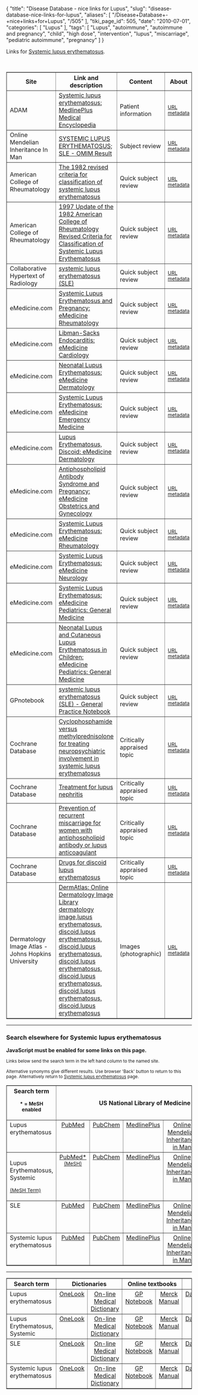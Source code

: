 {
    "title": "Disease Database - nice links for Lupus",
    "slug": "disease-database-nice-links-for-lupus",
    "aliases": [
        "/Disease+Database+-+nice+links+for+Lupus",
        "/505"
    ],
    "tiki_page_id": 505,
    "date": "2010-07-01",
    "categories": [
        "Lupus"
    ],
    "tags": [
        "Lupus",
        "autoimmune",
        "autoimmune and pregnancy",
        "child",
        "high dose",
        "intervention",
        "lupus",
        "miscarriage",
        "pediatric autoimmune",
        "pregnancy"
    ]
}


Links for <a href="http://www.diseasesdatabase.com/ddb12782.htm">Systemic  lupus erythematosus</a>.<br />

<p>&#160;</p>

<table border="1">

<tbody>

<tr>

<th>Site</th>

<th>Link and description</th>

<th>Content</th>

<th>About</th>

</tr>

<tr>

<td>ADAM</td>

<td><a class="external" href="http://www.nlm.nih.gov/medlineplus/ency/article/000435.htm">Systemic lupus erythematosus: MedlinePlus Medical  Encyclopedia</a></td>

<td>Patient information</td>

<td><small><a rel="nofollow" href="http://www.diseasesdatabase.com/link_details.asp?lngURLID=27352">URL metadata</a></small></td>

</tr>

<tr>

<td>Online  Mendelian Inheritance In Man</td>

<td><a class="external" href="http://www.ncbi.nlm.nih.gov/omim/152700">SYSTEMIC  LUPUS ERYTHEMATOSUS; SLE - OMIM Result</a></td>

<td>Subject review</td>

<td><small><a rel="nofollow" href="http://www.diseasesdatabase.com/link_details.asp?lngURLID=2886">URL metadata</a></small></td>

</tr>

<tr>

<td>American  College of Rheumatology</td>

<td><a class="external" href="http://www.rheumatology.org/practice/clinical/classification/SLE/sle.asp">The 1982 revised criteria for classification of  systemic lupus erythematosus</a></td>

<td>Quick subject review</td>

<td><small><a rel="nofollow" href="http://www.diseasesdatabase.com/link_details.asp?lngURLID=12991">URL metadata</a></small></td>

</tr>

<tr>

<td>American  College of Rheumatology</td>

<td><a class="external" href="http://www.rheumatology.org/practice/clinical/classification/SLE/1997UpdateOf1982RevisedCriteriaClassificationSLE.asp">1997 Update of the 1982 American College of  Rheumatology Revised Criteria for Classification of Systemic Lupus  Erythematosus</a></td>

<td>Quick subject review</td>

<td><small><a rel="nofollow" href="http://www.diseasesdatabase.com/link_details.asp?lngURLID=73448">URL metadata</a></small></td>

</tr>

<tr>

<td>Collaborative  Hypertext of Radiology</td>

<td><a class="external" href="http://chorus.rad.mcw.edu/doc/00855.html">systemic  lupus erythematosus (SLE)</a></td>

<td>Quick subject review</td>

<td><small><a rel="nofollow" href="http://www.diseasesdatabase.com/link_details.asp?lngURLID=10515">URL metadata</a></small></td>

</tr>

<tr>

<td>eMedicine.com</td>

<td><a class="external" href="http://emedicine.medscape.com/article/335055-overview">Systemic Lupus Erythematosus and Pregnancy: eMedicine  Rheumatology</a></td>

<td>Quick subject review</td>

<td><small><a rel="nofollow" href="http://www.diseasesdatabase.com/link_details.asp?lngURLID=68862">URL metadata</a></small></td>

</tr>

<tr>

<td>eMedicine.com</td>

<td><a class="external" href="http://emedicine.medscape.com/article/155230-overview">Libman-Sacks Endocarditis: eMedicine Cardiology</a></td>

<td>Quick  subject review</td>

<td><small><a rel="nofollow" href="http://www.diseasesdatabase.com/link_details.asp?lngURLID=14076">URL metadata</a></small></td>

</tr>

<tr>

<td>eMedicine.com</td>

<td><a class="external" href="http://emedicine.medscape.com/article/1066549-overview">Neonatal Lupus Erythematosus: eMedicine Dermatology</a></td>

<td>Quick  subject review</td>

<td><small><a rel="nofollow" href="http://www.diseasesdatabase.com/link_details.asp?lngURLID=35234">URL metadata</a></small></td>

</tr>

<tr>

<td>eMedicine.com</td>

<td><a class="external" href="http://emedicine.medscape.com/article/809378-overview">Systemic Lupus Erythematosus: eMedicine Emergency  Medicine</a></td>

<td>Quick subject review</td>

<td><small><a rel="nofollow" href="http://www.diseasesdatabase.com/link_details.asp?lngURLID=4913">URL metadata</a></small></td>

</tr>

<tr>

<td>eMedicine.com</td>

<td><a class="external" href="http://emedicine.medscape.com/article/1065529-overview">Lupus Erythematosus, Discoid: eMedicine Dermatology</a></td>

<td>Quick  subject review</td>

<td><small><a rel="nofollow" href="http://www.diseasesdatabase.com/link_details.asp?lngURLID=6805">URL metadata</a></small></td>

</tr>

<tr>

<td>eMedicine.com</td>

<td><a class="external" href="http://emedicine.medscape.com/article/261691-overview">Antiphospholipid Antibody Syndrome and Pregnancy:  eMedicine Obstetrics and Gynecology</a></td>

<td>Quick subject review</td>

<td><small><a rel="nofollow" href="http://www.diseasesdatabase.com/link_details.asp?lngURLID=16920">URL metadata</a></small></td>

</tr>

<tr>

<td>eMedicine.com</td>

<td><a class="external" href="http://emedicine.medscape.com/article/332244-overview">Systemic Lupus Erythematosus: eMedicine Rheumatology</a></td>

<td>Quick  subject review</td>

<td><small><a rel="nofollow" href="http://www.diseasesdatabase.com/link_details.asp?lngURLID=17355">URL metadata</a></small></td>

</tr>

<tr>

<td>eMedicine.com</td>

<td><a class="external" href="http://emedicine.medscape.com/article/1146456-overview">Systemic Lupus Erythematosus: eMedicine Neurology</a></td>

<td>Quick  subject review</td>

<td><small><a rel="nofollow" href="http://www.diseasesdatabase.com/link_details.asp?lngURLID=19933">URL metadata</a></small></td>

</tr>

<tr>

<td>eMedicine.com</td>

<td><a class="external" href="http://emedicine.medscape.com/article/1008066-overview">Systemic Lupus Erythematosus: eMedicine Pediatrics:  General Medicine</a></td>

<td>Quick subject review</td>

<td><small><a rel="nofollow" href="http://www.diseasesdatabase.com/link_details.asp?lngURLID=20272">URL metadata</a></small></td>

</tr>

<tr>

<td>eMedicine.com</td>

<td><a class="external" href="http://emedicine.medscape.com/article/1006582-overview">Neonatal Lupus and Cutaneous Lupus Erythematosus in  Children: eMedicine Pediatrics: General Medicine</a></td>

<td>Quick  subject review</td>

<td><small><a rel="nofollow" href="http://www.diseasesdatabase.com/link_details.asp?lngURLID=22341">URL metadata</a></small></td>

</tr>

<tr>

<td>GPnotebook</td>

<td><a class="external" href="http://www.gpnotebook.co.uk/simplepage.cfm?ID=1577451528">systemic lupus erythematosus (SLE) - General Practice  Notebook</a></td>

<td>Quick subject review</td>

<td><small><a rel="nofollow" href="http://www.diseasesdatabase.com/link_details.asp?lngURLID=23506">URL metadata</a></small></td>

</tr>

<tr>

<td>Cochrane  Database</td>

<td><a class="external" href="http://www2.cochrane.org/reviews/en/ab002265.html">Cyclophosphamide versus methylprednisolone for treating  neuropsychiatric involvement in systemic lupus erythematosus</a></td>

<td>Critically  appraised topic</td>

<td><small><a rel="nofollow" href="http://www.diseasesdatabase.com/link_details.asp?lngURLID=13986">URL metadata</a></small></td>

</tr>

<tr>

<td>Cochrane  Database</td>

<td><a class="external" href="http://www2.cochrane.org/reviews/en/ab002922.html">Treatment for lupus nephritis</a></td>

<td>Critically  appraised topic</td>

<td><small><a rel="nofollow" href="http://www.diseasesdatabase.com/link_details.asp?lngURLID=38253">URL metadata</a></small></td>

</tr>

<tr>

<td>Cochrane  Database</td>

<td><a class="external" href="http://www2.cochrane.org/reviews/en/ab002859.html">Prevention of recurrent miscarriage for women with  antiphospholipid antibody or lupus anticoagulant</a></td>

<td>Critically  appraised topic</td>

<td><small><a rel="nofollow" href="http://www.diseasesdatabase.com/link_details.asp?lngURLID=48776">URL metadata</a></small></td>

</tr>

<tr>

<td>Cochrane  Database</td>

<td><a class="external" href="http://www2.cochrane.org/reviews/en/ab002954.html">Drugs for discoid lupus erythematosus</a></td>

<td>Critically  appraised topic</td>

<td><small><a rel="nofollow" href="http://www.diseasesdatabase.com/link_details.asp?lngURLID=15071">URL metadata</a></small></td>

</tr>

<tr>

<td>Dermatology  Image Atlas - Johns Hopkins University</td>

<td><a class="external" href="http://dermatlas.med.jhmi.edu/derm/result.cfm?Diagnosis=727057759">DermAtlas: Online Dermatology Image Library  dermatology image,lupus erythematosus, discoid,lupus erythematosus,  discoid,lupus erythematosus, discoid,lupus erythematosus, discoid,lupus  erythematosus, discoid,lupus erythematosus, discoid,lupus erythematosus</a></td>

<td>Images  (photographic)</td>

<td><small><a rel="nofollow" href="http://www.diseasesdatabase.com/link_details.asp?lngURLID=25063">URL metadata</a></small></td>

</tr>

</tbody>

</table>

<hr />

<h3>Search  elsewhere for Systemic lupus erythematosus</h3>

<noscript><b class='look'>JavaScript must be enabled for some links on this page.</b></noscript>

<p><small>Links  below send the search term in the left hand column to the named site.</small><br />

<small>Alternative  synonyms give different results. Use browser 'Back' button to return to  this page.</small><small> Alternatively return to <a href="http://www.diseasesdatabase.com/ddb12782.htm"> Systemic lupus  erythematosus</a> page.</small></p>

<table cellpadding="3" border="1">

<tbody>

<tr align="center">

<th colspan="1">Search term<br />

<small>* =  MeSH enabled</small></th>

<th colspan="5">US National Library of Medicine</th>

<th colspan="1">Medical databases</th>

<th colspan="1">Guidelines</th>

</tr>

<tr valign="top" align="center">

<td align="left">Lupus erythematosus</td>

<td><a href="http://www.ncbi.nlm.nih.gov/entrez/query.fcgi?cmd=search&db=PubMed&term=Lupus+erythematosus">PubMed</a></td>

<td><a href="http://www.ncbi.nlm.nih.gov/entrez/query.fcgi?cmd=search&db=pccompound&term=Lupus+erythematosus">PubChem</a></td>

<td><a href="http://vsearch.nlm.nih.gov/vivisimo/cgi-bin/query-meta?v%3Aproject=medlineplus&query=Lupus+erythematosus">MedlinePlus</a></td>

<td><a href="http://www.ncbi.nlm.nih.gov/entrez/query.fcgi?cmd=search&db=OMIM&term=Lupus+erythematosus">Online  Mendelian Inheritance in Man</a></td>

<td><a href="http://dailymed.nlm.nih.gov/dailymed/search.cfm?startswith=Lupus+erythematosus">DailyMed</a></td>

<td>

<form action="http://www.hon.ch/cgi-bin/find?1+search" method="post" name="frmMedHunt0" class="nobreak">

<input type="hidden" value="Lupus erythematosus" size="40" name="SEARCH" /> 			<a href="ja<x>vascript:document.frmMedHunt0.submit()">MedHunt</a>

</form>

</td>

<td><a href="http://www.guidelines.gov/search/searchresults.aspx?Type=3&txtSearch=Lupus+erythematosus&num=20">National  Guideline Clearinghouse*</a></td>

</tr>

<tr valign="top" align="center">

<td align="left">

<form action="http://www.nlm.nih.gov/cgi/mesh/2010/MB_cgi" method="post" name="frmMeSHTree1" class="nobreak">

Lupus Erythematosus, Systemic 					<input type="hidden" value="D008180" name="term" /><br />

<input type="hidden" value="uid" name="field" /> 					<a href="ja<x>vascript:document.frmMeSHTree1.submit()"><small class="look">(MeSH Term)</small></a>

</form>

</td>

<td><a href="http://www.ncbi.nlm.nih.gov/entrez/query.fcgi?cmd=search&db=PubMed&term=Lupus+Erythematosus%2C+Systemic<span>[MAJR]</span>%20AND%20Human<span>[MESH]</span>">PubMed*<small class="look"> (MeSH)</small></a></td>

<td><a href="http://www.ncbi.nlm.nih.gov/entrez/query.fcgi?cmd=search&db=pccompound&term=Lupus+Erythematosus%2C+Systemic">PubChem</a></td>

<td><a href="http://vsearch.nlm.nih.gov/vivisimo/cgi-bin/query-meta?v%3Aproject=medlineplus&query=Lupus+Erythematosus%2C+Systemic">MedlinePlus</a></td>

<td><a href="http://www.ncbi.nlm.nih.gov/entrez/query.fcgi?cmd=search&db=OMIM&term=Lupus+Erythematosus%2C+Systemic">Online  Mendelian Inheritance in Man</a></td>

<td><a href="http://dailymed.nlm.nih.gov/dailymed/search.cfm?startswith=Lupus+Erythematosus%2C+Systemic">DailyMed</a></td>

<td>

<form action="http://www.hon.ch/cgi-bin/find?1+search" method="post" name="frmMedHunt1" class="nobreak">

<input type="hidden" value="Lupus Erythematosus, Systemic" size="40" name="SEARCH" /> 			<a href="ja<x>vascript:document.frmMedHunt1.submit()">MedHunt*<small class="look"> (MeSH)</small></a>

</form>

</td>

<td><a href="http://www.guidelines.gov/search/searchresults.aspx?Type=3&txtSearch=Lupus+Erythematosus%2C+Systemic&num=20">National  Guideline Clearinghouse**<small class="look"> (MeSH)</small></a></td>

</tr>

<tr valign="top" align="center">

<td align="left">SLE</td>

<td><a href="http://www.ncbi.nlm.nih.gov/entrez/query.fcgi?cmd=search&db=PubMed&term=SLE">PubMed</a></td>

<td><a href="http://www.ncbi.nlm.nih.gov/entrez/query.fcgi?cmd=search&db=pccompound&term=SLE">PubChem</a></td>

<td><a href="http://vsearch.nlm.nih.gov/vivisimo/cgi-bin/query-meta?v%3Aproject=medlineplus&query=SLE">MedlinePlus</a></td>

<td><a href="http://www.ncbi.nlm.nih.gov/entrez/query.fcgi?cmd=search&db=OMIM&term=SLE">Online  Mendelian Inheritance in Man</a></td>

<td><a href="http://dailymed.nlm.nih.gov/dailymed/search.cfm?startswith=SLE">DailyMed</a></td>

<td>

<form action="http://www.hon.ch/cgi-bin/find?1+search" method="post" name="frmMedHunt2" class="nobreak">

<input type="hidden" value="SLE" size="40" name="SEARCH" /> 			<a href="ja<x>vascript:document.frmMedHunt2.submit()">MedHunt</a>

</form>

</td>

<td><a href="http://www.guidelines.gov/search/searchresults.aspx?Type=3&txtSearch=SLE&num=20">National  Guideline Clearinghouse*</a></td>

</tr>

<tr valign="top" align="center">

<td align="left">Systemic lupus  erythematosus</td>

<td><a href="http://www.ncbi.nlm.nih.gov/entrez/query.fcgi?cmd=search&db=PubMed&term=Systemic+lupus+erythematosus">PubMed</a></td>

<td><a href="http://www.ncbi.nlm.nih.gov/entrez/query.fcgi?cmd=search&db=pccompound&term=Systemic+lupus+erythematosus">PubChem</a></td>

<td><a href="http://vsearch.nlm.nih.gov/vivisimo/cgi-bin/query-meta?v%3Aproject=medlineplus&query=Systemic+lupus+erythematosus">MedlinePlus</a></td>

<td><a href="http://www.ncbi.nlm.nih.gov/entrez/query.fcgi?cmd=search&db=OMIM&term=Systemic+lupus+erythematosus">Online  Mendelian Inheritance in Man</a></td>

<td><a href="http://dailymed.nlm.nih.gov/dailymed/search.cfm?startswith=Systemic+lupus+erythematosus">DailyMed</a></td>

<td>

<form action="http://www.hon.ch/cgi-bin/find?1+search" method="post" name="frmMedHunt3" class="nobreak">

<input type="hidden" value="Systemic lupus erythematosus" size="40" name="SEARCH" /> 			<a href="ja<x>vascript:document.frmMedHunt3.submit()">MedHunt</a>

</form>

</td>

<td><a href="http://www.guidelines.gov/search/searchresults.aspx?Type=3&txtSearch=Systemic+lupus+erythematosus&num=20">National  Guideline Clearinghouse*</a></td>

</tr>

</tbody>

</table>

<hr />

<table cellpadding="3" border="1">

<tbody>

<tr align="center">

<th colspan="1">Search term</th>

<th align="center" colspan="2">Dictionaries</th>

<th align="center" colspan="2">Online textbooks</th>

<th align="center" colspan="3">Drugs and medications</th>

<th align="center" colspan="6">Misc</th>

</tr>

<tr valign="top" align="center">

<td align="left">Lupus erythematosus</td>

<td><a href="http://www.onelook.com/?w=Lupus+erythematosus">OneLook</a></td>

<td><a href="http://www.mondofacto.com/facts/dictionary?Lupus+erythematosus">On-line  Medical Dictionary</a></td>

<td><a href="http://www.gpnotebook.co.uk/simpleprocess.cfm?querystring=Lupus+erythematosus">GP  Notebook</a></td>

<td><a href="http://www.merck.com/mmpe/search.html?qt=Lupus+erythematosus">Merck  Manual</a></td>

<td><a href="http://dailymed.nlm.nih.gov/dailymed/search.cfm?startswith=Lupus+erythematosus">DailyMed  NLM</a></td>

<td><a href="http://www.drugbank.ca/search/search?query=Lupus+erythematosus">DrugBank</a></td>

<td><a href="http://emc.medicines.org.uk/searchresults.aspx?term=%22Lupus+erythematosus%22&searchtype=AdvancedSearch">EMC</a></td>

<td><a href="http://www.bing.com/search?q=Lupus+erythematosus#38;form=OSDSRC">Bing</a></td>

<td><a href="http://www.biomedsearch.com/searchlist.html?query_txt=Lupus+erythematosus">BioMedSearch</a></td>

<td><a href="http://www.google.com/search?q=Lupus+erythematosus#38;hl=en#38;safe=off">Google</a></td>

<td><a href="http://www.clinicaltrials.gov/ct/search?term=Lupus+erythematosus">NIH  Clinical Trials</a></td>

<td><a href="http://www.scirus.com/srsapp/search?p=0&sa=med&q=Lupus+erythematosus">SCIRUS</a></td>

<td><a href="http://en.wikipedia.org/wiki/Special:Search?search=Lupus+erythematosus&go=Go">Wikipedia</a></td>

</tr>

<tr valign="top" align="center">

<td align="left">Lupus Erythematosus,  Systemic</td>

<td><a href="http://www.onelook.com/?w=Lupus+Erythematosus%2C+Systemic">OneLook</a></td>

<td><a href="http://www.mondofacto.com/facts/dictionary?Lupus+Erythematosus%2C+Systemic">On-line  Medical Dictionary</a></td>

<td><a href="http://www.gpnotebook.co.uk/simpleprocess.cfm?querystring=Lupus+Erythematosus%2C+Systemic">GP  Notebook</a></td>

<td><a href="http://www.merck.com/mmpe/search.html?qt=Lupus+Erythematosus%2C+Systemic">Merck  Manual</a></td>

<td><a href="http://dailymed.nlm.nih.gov/dailymed/search.cfm?startswith=Lupus+Erythematosus%2C+Systemic">DailyMed  NLM</a></td>

<td><a href="http://www.drugbank.ca/search/search?query=Lupus+Erythematosus%2C+Systemic">DrugBank</a></td>

<td><a href="http://emc.medicines.org.uk/searchresults.aspx?term=%22Lupus+Erythematosus%2C+Systemic%22&searchtype=AdvancedSearch">EMC</a></td>

<td><a href="http://www.bing.com/search?q=Lupus+Erythematosus%2C+Systemic#38;form=OSDSRC">Bing</a></td>

<td><a href="http://www.biomedsearch.com/searchlist.html?query_txt=Lupus+Erythematosus%2C+Systemic">BioMedSearch</a></td>

<td><a href="http://www.google.com/search?q=Lupus+Erythematosus%2C+Systemic#38;hl=en#38;safe=off">Google</a></td>

<td><a href="http://www.clinicaltrials.gov/ct/search?term=Lupus+Erythematosus%2C+Systemic">NIH  Clinical Trials</a></td>

<td><a href="http://www.scirus.com/srsapp/search?p=0&sa=med&q=Lupus+Erythematosus%2C+Systemic">SCIRUS</a></td>

<td><a href="http://en.wikipedia.org/wiki/Special:Search?search=Lupus+Erythematosus%2C+Systemic&go=Go">Wikipedia</a></td>

</tr>

<tr valign="top" align="center">

<td align="left">SLE</td>

<td><a href="http://www.onelook.com/?w=SLE">OneLook</a></td>

<td><a href="http://www.mondofacto.com/facts/dictionary?SLE">On-line  Medical Dictionary</a></td>

<td><a href="http://www.gpnotebook.co.uk/simpleprocess.cfm?querystring=SLE">GP  Notebook</a></td>

<td><a href="http://www.merck.com/mmpe/search.html?qt=SLE">Merck  Manual</a></td>

<td><a href="http://dailymed.nlm.nih.gov/dailymed/search.cfm?startswith=SLE">DailyMed  NLM</a></td>

<td><a href="http://www.drugbank.ca/search/search?query=SLE">DrugBank</a></td>

<td><a href="http://emc.medicines.org.uk/searchresults.aspx?term=%22SLE%22&searchtype=AdvancedSearch">EMC</a></td>

<td><a href="http://www.bing.com/search?q=SLE#38;form=OSDSRC">Bing</a></td>

<td><a href="http://www.biomedsearch.com/searchlist.html?query_txt=SLE">BioMedSearch</a></td>

<td><a href="http://www.google.com/search?q=SLE#38;hl=en#38;safe=off">Google</a></td>

<td><a href="http://www.clinicaltrials.gov/ct/search?term=SLE">NIH  Clinical Trials</a></td>

<td><a href="http://www.scirus.com/srsapp/search?p=0&sa=med&q=SLE">SCIRUS</a></td>

<td><a href="http://en.wikipedia.org/wiki/Special:Search?search=SLE&go=Go">Wikipedia</a></td>

</tr>

<tr valign="top" align="center">

<td align="left">Systemic lupus  erythematosus</td>

<td><a href="http://www.onelook.com/?w=Systemic+lupus+erythematosus">OneLook</a></td>

<td><a href="http://www.mondofacto.com/facts/dictionary?Systemic+lupus+erythematosus">On-line  Medical Dictionary</a></td>

<td><a href="http://www.gpnotebook.co.uk/simpleprocess.cfm?querystring=Systemic+lupus+erythematosus">GP  Notebook</a></td>

<td><a href="http://www.merck.com/mmpe/search.html?qt=Systemic+lupus+erythematosus">Merck  Manual</a></td>

<td><a href="http://dailymed.nlm.nih.gov/dailymed/search.cfm?startswith=Systemic+lupus+erythematosus">DailyMed  NLM</a></td>

<td><a href="http://www.drugbank.ca/search/search?query=Systemic+lupus+erythematosus">DrugBank</a></td>

<td><a href="http://emc.medicines.org.uk/searchresults.aspx?term=%22Systemic+lupus+erythematosus%22&searchtype=AdvancedSearch">EMC</a></td>

<td><a href="http://www.bing.com/search?q=Systemic+lupus+erythematosus#38;form=OSDSRC">Bing</a></td>

<td><a href="http://www.biomedsearch.com/searchlist.html?query_txt=Systemic+lupus+erythematosus">BioMedSearch</a></td>

<td><a href="http://www.google.com/search?q=Systemic+lupus+erythematosus#38;hl=en#38;safe=off">Google</a></td>

<td><a href="http://www.clinicaltrials.gov/ct/search?term=Systemic+lupus+erythematosus">NIH  Clinical Trials</a></td>

<td><a href="http://www.scirus.com/srsapp/search?p=0&sa=med&q=Systemic+lupus+erythematosus">SCIRUS</a></td>

<td><a href="http://en.wikipedia.org/wiki/Special:Search?search=Systemic+lupus+erythematosus&go=Go">Wikipedia</a></td>

</tr>

</tbody>

</table>

<br />

<br />